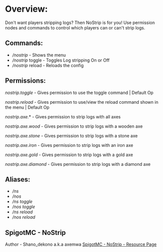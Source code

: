 # Overview: 
Don't want players stripping logs? Then NoStrip is for you! 
Use permission nodes and commands to control which players can or can't strip logs.

## Commands:
- */nostrip* - Shows the menu
- */nostrip* toggle - Toggles Log stripping On or Off
- */nostrip* reload - Reloads the config

## Permissions:
*nostrip.toggle* - Gives permission to use the toggle command | Default Op

*nostrip.reload* - Gives permission to use/view the reload command shown in the menu | Default Op

*nostrip.axe.** - Gives permission to strip logs with all axes

*nostrip.axe.wood* - Gives permission to strip logs with a wooden axe

*nostrip.axe.stone* - Gives permission to strip logs with a stone axe

*nostrip.axe.iron* - Gives permission to strip logs with an iron axe

*nostrip.axe.gold* - Gives permission to strip logs with a gold axe

*nostrip.axe.diamond* - Gives permission to strip logs with a diamond axe

## Aliases:

- */ns*
- */nos*
- */ns toggle*
- */nos toggle*
- */ns reload*
- */nos reload*

## SpigotMC - NoStrip
Author - Shano_dekono a.k.a axemwa
[SpigotMC - NoStrip - Resource Page](https://www.spigotmc.org/resources/nostrip-mc-1-13.61574/)